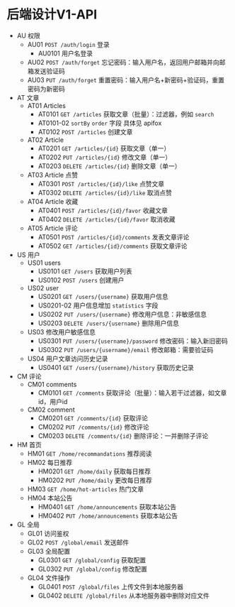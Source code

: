 # 后端设计V1-API

- AU 权限
  - AU01 `POST /auth/login` 登录
    - AU0101  用户名登录
  - AU02  `POST /auth/forget`  忘记密码：输入用户名，返回用户邮箱并向邮箱发送验证码
  - AU03 `PUT /auth/forget`  重置密码：输入用户名+新密码+验证码，重置密码为新密码
- AT 文章
  - AT01 Articles
    - AT0101  `GET /articles` 获取文章（批量）：过滤器，例如 `search`
    - AT0101-02 `sortBy`   `order` 字段 具体见 apifox
    - AT0102  `POST /articles` 创建文章
  - AT02 Article
    - AT0201 `GET /articles/{id}` 获取文章（单一）
    - AT0202 `PUT /articles/{id}` 修改文章（单一）
    - AT0203 `DELETE /articles/{id}` 删除文章（单一）
  - AT03 Article 点赞
    - AT0301 `POST /articles/{id}/like` 点赞文章
    - AT0302 `DELETE /articles/{id}/like` 取消点赞
  - AT04 Article 收藏
    - AT0401 `POST /articles/{id}/favor` 收藏文章
    - AT0402 `DELETE /articles/{id}/favor` 取消收藏
  - AT05 Article 评论
    - AT0501 `POST /articles/{id}/comments` 发表文章评论
    - AT0502 `GET /articles/{id}/comments` 获取文章评论
- US 用户
  - US01 users
    - US0101 `GET /users` 获取用户列表
    - US0102 `POST /users` 创建用户
  - US02 user
    - US0201 `GET /users/{username}` 获取用户信息
    - US0201-02 用户信息增加 `statistics`  字段
    - US0202 `PUT /users/{username}` 修改用户信息：非敏感信息
    - US0203 `DELETE /users/{username}` 删除用户信息
  - US03 修改用户敏感信息
    - US0301  `PUT /users/{username}/password`  修改密码：输入新旧密码
    - US0302  `PUT /users/{username}/email`  修改邮箱：需要验证码
  - US04 用户文章访问历史记录
    - US0401 `GET /users/{username}/history`  获取历史记录
- CM 评论
  - CM01 comments
    - CM0101 `GET /comments`  获取评论（批量）：输入若干过滤器，如文章id，用户id
  - CM02 comment
    - CM0201 `GET /comments/{id}` 获取评论
    - CM0202 `PUT /comments/{id}` 修改评论
    - CM0203 `DELETE /comments/{id}` 删除评论：一并删除子评论
- HM 首页
  - HM01 `GET /home/recommandations` 推荐阅读
  - HM02 每日推荐
    - HM0201 `GET /home/daily` 获取每日推荐
    - HM0202 `PUT /home/daily` 更改每日推荐
  - HM03 `GET /home/hot-articles` 热门文章
  - HM04 本站公告
    - HM0401 `GET /home/announcements`  获取本站公告
    - HM0402 `PUT /home/announcements`  获取本站公告
- GL 全局
  - GL01 访问鉴权
  - GL02 `POST /global/email` 发送邮件
  - GL03 全局配置
    - GL0301 `GET /global/config` 获取配置
    - GL0302 `PUT /global/config` 修改配置
  - GL04 文件操作
    - GL0401 `POST /global/files` 上传文件到本地服务器
    - GL0402 `DELETE /global/files`  从本地服务器中删除对应文件

